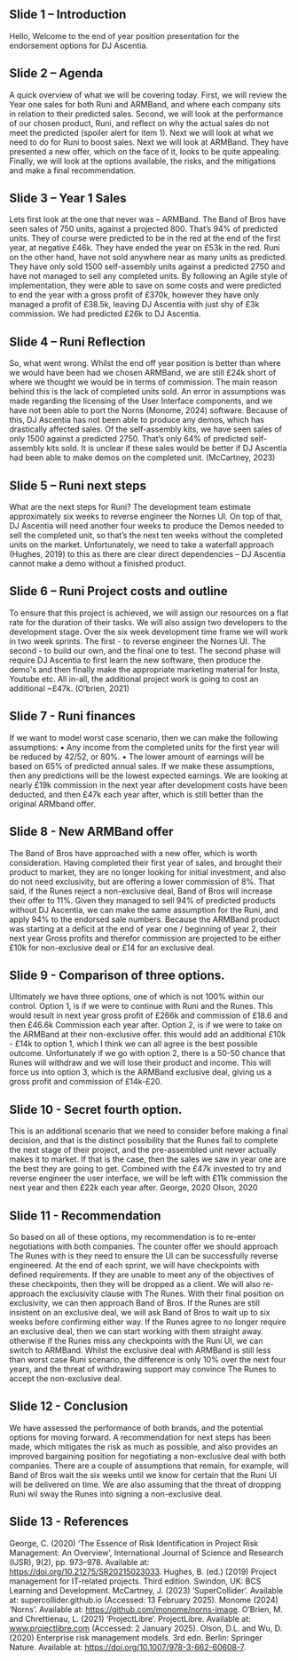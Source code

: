 ## Slide 1 – Introduction
Hello,
Welcome to the end of year position presentation for the endorsement options for DJ Ascentia.
## Slide 2 – Agenda
A quick overview of what we will be covering today.
First, we will review the Year one sales for both Runi and ARMBand, and where each company sits in relation to their predicted sales.
Second, we will look at the performance of our chosen product, Runi, and reflect on why the actual sales do not meet the predicted (spoiler alert for item 1).
Next we will look at what we need to do for Runi to boost sales.
Next we will look at ARMBand. They have presented a new offer, which on the face of it, looks to be quite appealing.
Finally, we will look at the options available, the risks, and the mitigations and make a final recommendation.
## Slide 3 – Year 1 Sales
Lets first look at the one that never was – ARMBand. The Band of Bros have seen sales of 750 units, against a projected 800. That’s 94% of predicted units. They of course were predicted to be in the red at the end of the first year, at negative £46k. They have ended the year on £53k in the red.
Runi on the other hand, have not sold anywhere near as many units as predicted. They have only sold 1500 self-assembly units against a predicted 2750 and have not managed to sell any completed units.
By following an Agile style of implementation, they were able to save on some costs and were predicted to end the year with a gross profit of £370k, however they have only managed a profit of £38.5k, leaving DJ Ascentia with just shy of £3k commission. We had predicted £26k to DJ Ascentia.
## Slide 4 – Runi Reflection
So, what went wrong. Whilst the end off year position is better than where we would have been had we chosen ARMBand, we are still £24k short of where we thought we would be in terms of commission.
The main reason behind this is the lack of completed units sold. An error in assumptions was made regarding the licensing of the User Interface components, and we have not been able to port the Norns (Monome, 2024) software.
Because of this, DJ Ascentia has not been able to produce any demos, which has drastically affected sales.
Of the self-assembly kits, we have seen sales of only 1500 against a predicted 2750. That’s only 64% of predicted self-assembly kits sold. It is unclear if these sales would be better if DJ Ascentia had been able to make demos on the completed unit.
(McCartney, 2023)
## Slide 5 – Runi next steps
What are the next steps for Runi?
The development team estimate approximately six weeks to reverse engineer the Nornes UI. On top of that, DJ Ascentia will need another four weeks to produce the Demos needed to sell the completed unit, so that’s the next ten weeks without the completed units on the market.
Unfortunately, we need to take a waterfall approach (Hughes, 2019) to this as there are clear direct dependencies – DJ Ascentia cannot make a demo without a finished product.
 
## Slide 6 – Runi Project costs and outline
To ensure that this project is achieved, we will assign our resources on a flat rate for the duration of their tasks. We will also assign two developers to the development stage.
Over the six week development time frame we will work in two week sprints.
The first - to reverse engineer the Nornes UI. The second - to build our own, and the final one to test.
The second phase will require DJ Ascentia to first learn the new software, then produce the demo's and then finally make the appropriate marketing material for Insta, Youtube etc.
All in-all, the additional project work is going to cost an additional ~£47k.
(O’brien, 2021)
## Slide 7 - Runi finances
If we want to model worst case scenario, then we can make the following assumptions:
•	Any income from the completed units for the first year will be reduced by 42/52, or 80%.
•	The lower amount of earnings will be based on 65% of predicted annual sales.
If we make these assumptions, then any predictions will be the lowest expected earnings.
We are looking at nearly £19k commission in the next year after development costs have been deducted, and then £47k each year after, which is still better than the original ARMband offer.
## Slide 8 - New ARMBand offer
The Band of Bros have approached with a new offer, which is worth consideration.
Having completed their first year of sales, and brought their product to market, they are no longer looking for initial investment, and also do not need exclusivity, but are offering a lower commission of 8%.
That said, if the Runes reject a non-exclusive deal, Band of Bros will increase their offer to 11%.
Given they managed to sell 94% of predicted products without DJ Ascentia, we can make the same assumption for the Runi, and apply 94% to the endorsed sale numbers.
Because the ARMBand product was starting at a deficit at the end of year one / beginning of year 2, their next year Gross profits and therefor commission are projected to be either £10k for non-exclusive deal or £14 for an exclusive deal.
## Slide 9 - Comparison of three options.
Ultimately we have three options, one of which is not 100% within our control.
Option 1, is if we were to continue with Runi and the Runes. This would result in next year gross profit of £266k and commission of £18.6 and then £46.6k Commission each year after.
Option 2, is if we were to take on the ARMBand at their non-exclusive offer. this would add an additional £10k - £14k to option 1, which I think we can all agree is the best possible outcome.
Unfortunately if we go with option 2, there is a 50-50 chance that Runes will withdraw and we will lose their product and income. This will force us into option 3, which is the ARMBand exclusive deal, giving us a gross profit and commission of £14k-£20.
## Slide 10 - Secret fourth option.
This is an additional scenario that we need to consider before making a final decision, and that is the distinct possibility that the Runes fail to complete the next stage of their project, and the pre-assembled unit never actually makes it to market. If that is the case, then the sales we saw in year one are the best they are going to get. Combined with the £47k invested to try and reverse engineer the user interface, we will be left with £11k commission the next year and then £22k each year after.
George, 2020
Olson, 2020
## Slide 11 - Recommendation
So based on all of these options, my recommendation is to re-enter negotiations with both companies.
The counter offer we should approach The Runes with is they need to ensure the UI can be successfully reverse engineered. At the end of each sprint, we will have checkpoints with defined requirements. If they are unable to meet any of the objectives of these checkpoints, then they will be dropped as a client.
We will also re-approach the exclusivity clause with The Runes. With their final position on exclusivity, we can then approach Band of Bros. If the Runes are still insistent on an exclusive deal, we will ask Band of Bros to wait up to six weeks before confirming either way. If the Runes agree to no longer require an exclusive deal, then we can start working with them straight away. otherwise if the Runes miss any checkpoints with the Runi UI, we can switch to ARMBand.
Whilst the exclusive deal with ARMBand is still less than worst case Runi scenario, the difference is only 10% over the next four years, and the threat of withdrawing support may convince The Runes to accept the non-exclusive deal.
## Slide 12 - Conclusion
We have assessed the performance of both brands, and the potential options for moving forward.
A recommendation for next steps has been made, which mitigates the risk as much as possible, and also provides an improved bargaining position for negotiating a non-exclusive deal with both companies.
There are a couple of assumptions that remain, for example, will Band of Bros wait the six weeks until we know for certain that the Runi UI will be delivered on time.
We are also assuming that the threat of dropping Runi wil sway the Runes into signing a non-exclusive deal.
## Slide 13 - References
George, C. (2020) ‘The Essence of Risk Identification in Project Risk Management: An Overview’, International Journal of Science and Research (IJSR), 9(2), pp. 973–978. Available at: https://doi.org/10.21275/SR20215023033.
Hughes, B. (ed.) (2019) Project management for IT-related projects. Third edition. Swindon, UK: BCS Learning and Development.
McCartney, J. (2023) ‘SuperCollider’. Available at: supercollider.github.io (Accessed: 13 February 2025).
Monome (2024) ‘Norns’. Available at: https://github.com/monome/norns-image.
O’Brien, M. and Chrettienau, L. (2021) ‘ProjectLibre’. ProjectLibre. Available at: www.projectlibre.com (Accessed: 2 January 2025).
Olson, D.L. and Wu, D. (2020) Enterprise risk management models. 3rd edn. Berlin: Springer Nature. Available at: https://doi.org/10.1007/978-3-662-60608-7.
